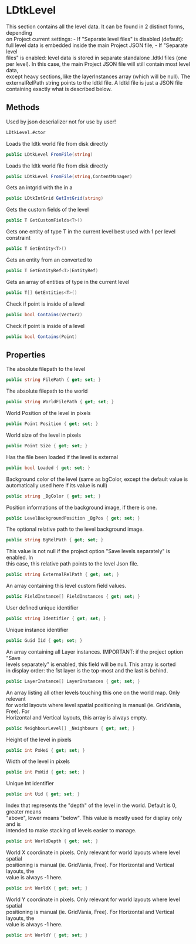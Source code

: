 # LDtkLevel

  
This section contains all the level data. It can be found in 2 distinct forms, depending  
on Project current settings:  - If "Separate level files" is disabled (default):  
full level data is embedded inside the main Project JSON file, - If "Separate level  
files" is enabled: level data is stored in separate standalone .ldtkl files (one  
per level). In this case, the main Project JSON file will still contain most level data,  
except heavy sections, like the layerInstances array (which will be null). The  
externalRelPath string points to the ldtkl file.  A ldtkl file is just a JSON file  
containing exactly what is described below.  


## Methods

Used by json deserializer not for use by user!

```csharp
LDtkLevel.#ctor
```

Loads the ldtk world file from disk directly

```csharp
public LDtkLevel FromFile(string)
```

Loads the ldtk world file from disk directly

```csharp
public LDtkLevel FromFile(string,ContentManager)
```

Gets an intgrid with the  in a

```csharp
public LDtkIntGrid GetIntGrid(string)
```

Gets the custom fields of the level

```csharp
public T GetCustomFields<T>()
```

Gets one entity of type T in the current level best used with 1 per level constraint

```csharp
public T GetEntity<T>()
```

Gets an entity from an  converted to

```csharp
public T GetEntityRef<T>(EntityRef)
```

Gets an array of entities of type  in the current level

```csharp
public T[] GetEntities<T>()
```

Check if point is inside of a level

```csharp
public bool Contains(Vector2)
```

Check if point is inside of a level

```csharp
public bool Contains(Point)
```


## Properties

The absolute filepath to the level

```csharp
public string FilePath { get; set; }
```

The absolute filepath to the world

```csharp
public string WorldFilePath { get; set; }
```

World Position of the level in pixels

```csharp
public Point Position { get; set; }
```

World size of the level in pixels

```csharp
public Point Size { get; set; }
```

Has the file been loaded if the level is external

```csharp
public bool Loaded { get; set; }
```

  
Background color of the level (same as bgColor, except the default value is  
automatically used here if its value is null)  


```csharp
public string _BgColor { get; set; }
```

  
Position informations of the background image, if there is one.  


```csharp
public LevelBackgroundPosition _BgPos { get; set; }
```

  
The optional relative path to the level background image.  


```csharp
public string BgRelPath { get; set; }
```

  
This value is not null if the project option "Save levels separately" is enabled. In  
this case, this relative path points to the level Json file.  


```csharp
public string ExternalRelPath { get; set; }
```

  
An array containing this level custom field values.  


```csharp
public FieldInstance[] FieldInstances { get; set; }
```

  
User defined unique identifier  


```csharp
public string Identifier { get; set; }
```

  
Unique instance identifier  


```csharp
public Guid Iid { get; set; }
```

  
An array containing all Layer instances. IMPORTANT: if the project option "Save  
levels separately" is enabled, this field will be null.  This array is sorted  
in display order: the 1st layer is the top-most and the last is behind.  


```csharp
public LayerInstance[] LayerInstances { get; set; }
```

  
An array listing all other levels touching this one on the world map.  Only relevant  
for world layouts where level spatial positioning is manual (ie. GridVania, Free). For  
Horizontal and Vertical layouts, this array is always empty.  


```csharp
public NeighbourLevel[] _Neighbours { get; set; }
```

  
Height of the level in pixels  


```csharp
public int PxHei { get; set; }
```

  
Width of the level in pixels  


```csharp
public int PxWid { get; set; }
```

  
Unique Int identifier  


```csharp
public int Uid { get; set; }
```

  
Index that represents the "depth" of the level in the world. Default is 0, greater means  
"above", lower means "below".  This value is mostly used for display only and is  
intended to make stacking of levels easier to manage.  


```csharp
public int WorldDepth { get; set; }
```

  
World X coordinate in pixels.  Only relevant for world layouts where level spatial  
positioning is manual (ie. GridVania, Free). For Horizontal and Vertical layouts, the  
value is always -1 here.  


```csharp
public int WorldX { get; set; }
```

  
World Y coordinate in pixels.  Only relevant for world layouts where level spatial  
positioning is manual (ie. GridVania, Free). For Horizontal and Vertical layouts, the  
value is always -1 here.  


```csharp
public int WorldY { get; set; }
```


